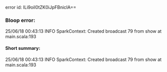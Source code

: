 error id: ILi9oil0tZK0iJpFBnicIA==
### Bloop error:

25/06/18 00:43:13 INFO SparkContext: Created broadcast 79 from show at main.scala:193
#### Short summary: 

25/06/18 00:43:13 INFO SparkContext: Created broadcast 79 from show at main.scala:193